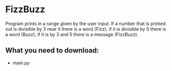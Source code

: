# FizzBuzz
Program prints in a range given by the user input. If a number that is printed out is divisible by 3 near it there is a word (Fizz), if it is divisible by 5 there is a word (Buzz), if it is by 3 and 5 there is a message (FizzBuzz).
## What you need to download:
- main.py
